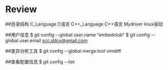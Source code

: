 # Review

##目录结构
	C_Language		C语言
	C++_Language		C++语言
	Mydriver		linux驱动

##用户信息
$ git config --global user.name "embedclub"
$ git config --global user.email scc.ddcx@gmail.com

##差异分析工具
$ git config --global merge.tool vimdiff

##查看配置信息
$ git config --list


